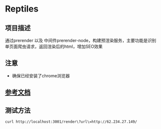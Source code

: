 # Reptiles
## 项目描述
通过prerender 以及 中间件prerender-node，构建预渲染服务，主要功能是识别单页面爬虫请求，返回渲染后的html，增加SEO效果
## 注意
* 确保已经安装了chrome浏览器
## [参考文档](https://juejin.im/post/6844903789661519886)

## 测试方法
``` linux
curl http://localhost:3001/render\?url\=http://62.234.27.149/
```